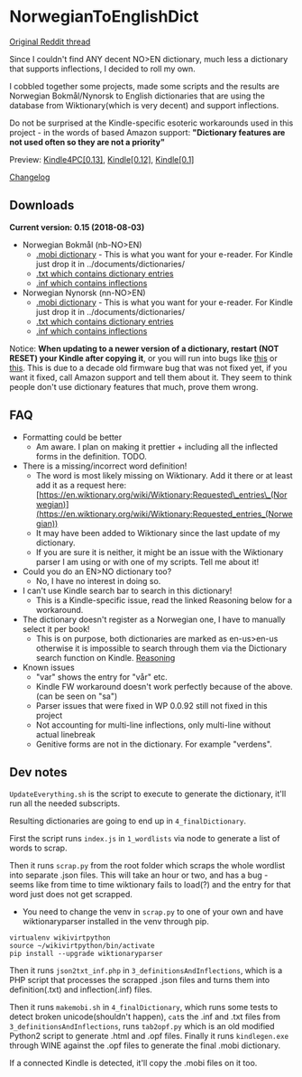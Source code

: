 # NorwegianToEnglishDict

[Original Reddit thread](https://www.reddit.com/r/norsk/comments/8woal0/nbnoen_dictionarynorsk_ordbok_for_kindle_and/)

Since I couldn't find ANY decent NO>EN dictionary, much less a dictionary that supports inflections, I decided to roll my own.

I cobbled together some projects, made some scripts and the results are Norwegian Bokmål/Nynorsk to English dictionaries that are using the database from Wiktionary(which is very decent) and support inflections.

Do not be surprised at the Kindle-specific esoteric workarounds used in this project - in the words of based Amazon support: **"Dictionary features are not used often so they are not a priority"**

Preview: [Kindle4PC[0.13]](https://i.imgur.com/JPE2LzQ.png), [Kindle[0.12]](https://i.imgur.com/oqwwjdA.png), [Kindle[0.1]](https://i.imgur.com/EJ23F8b.png)

[Changelog](https://gitlab.com/C0rn3j/NorwegianToEnglishDict/tags)

## Downloads

**Current version: 0.15 (2018-08-03)**

* Norwegian Bokmål (nb-NO>EN)
   * [.mobi dictionary](https://gitlab.com/C0rn3j/NorwegianToEnglishDict/blob/master/4_finalDictionary/nb-NOtoENdictionary.mobi) \- This is what you want for your e-reader. For Kindle just drop it in ../documents/dictionaries/
   * [.txt which contains dictionary entries](https://gitlab.com/C0rn3j/NorwegianToEnglishDict/blob/master/4_finalDictionary/nb-NOtoENdictionary.txt)
   * [.inf which contains inflections](https://gitlab.com/C0rn3j/NorwegianToEnglishDict/blob/master/4_finalDictionary/nb-NOtoENdictionary.inf)
* Norwegian Nynorsk (nn-NO>EN)
   * [.mobi dictionary](https://gitlab.com/C0rn3j/NorwegianToEnglishDict/blob/master/4_finalDictionary/nn-NOtoENdictionary.mobi) \- This is what you want for your e-reader. For Kindle just drop it in ../documents/dictionaries/
   * [.txt which contains dictionary entries](https://gitlab.com/C0rn3j/NorwegianToEnglishDict/blob/master/4_finalDictionary/nn-NOtoENdictionary.txt)
   * [.inf which contains inflections](https://gitlab.com/C0rn3j/NorwegianToEnglishDict/blob/master/4_finalDictionary/nn-NOtoENdictionary.inf)

Notice: **When updating to a newer version of a dictionary, restart (NOT RESET) your Kindle after copying it**, or you will run into bugs like [this](https://i.imgur.com/Tj8twU9.png) or [this](https://i.imgur.com/MKUdcEB.png). This is due to a decade old firmware bug that was not fixed yet, if you want it fixed, call Amazon support and tell them about it. They seem to think people don't use dictionary features that much, prove them wrong.

## FAQ

* Formatting could be better
   * Am aware. I plan on making it prettier + including all the inflected forms in the definition. TODO.
* There is a missing/incorrect word definition!
   * The word is most likely missing on Wiktionary. Add it there or at least add it as a request here: [https://en.wiktionary.org/wiki/Wiktionary:Requested\_entries\_(Norwegian)](https://en.wiktionary.org/wiki/Wiktionary:Requested_entries_(Norwegian))
   * It may have been added to Wiktionary since the last update of my dictionary.
   * If you are sure it is neither, it might be an issue with the Wiktionary parser I am using or with one of my scripts. Tell me about it!
* Could you do an EN>NO dictionary too?
   * No, I have no interest in doing so.
* I can't use Kindle search bar to search in this dictionary!
   * This is a Kindle-specific issue, read the linked Reasoning below for a workaround.
* The dictionary doesn't register as a Norwegian one, I have to manually select it per book!
   * This is on purpose, both dictionaries are marked as en-us>en-us otherwise it is impossible to search through them via the Dictionary search function on Kindle. [Reasoning](https://www.mobileread.com/forums/showthread.php?t=305372)
* Known issues
   * "var" shows the entry for "vår" etc.
   * Kindle FW workaround doesn't work perfectly because of the above. (can be seen on "sa")
   * Parser issues that were fixed in WP 0.0.92 still not fixed in this project
   * Not accounting for multi-line inflections, only multi-line without actual linebreak
   * Genitive forms are not in the dictionary. For example "verdens".

## Dev notes
`UpdateEverything.sh` is the script to execute to generate the dictionary, it'll run all the needed subscripts.

Resulting dictionaries are going to end up in `4_finalDictionary`.

First the script runs `index.js` in `1_wordlists` via node to generate a list of words to scrap.

Then it runs `scrap.py` from the root folder which scraps the whole wordlist into separate .json files. This will take an hour or two, and has a bug - seems like from time to time wiktionary fails to load(?) and the entry for that word just does not get scrapped.

* You need to change the venv in `scrap.py` to one of your own and have wiktionaryparser installed in the venv through pip.

```
virtualenv wikivirtpython
source ~/wikivirtpython/bin/activate
pip install --upgrade wiktionaryparser
```

Then it runs `json2txt_inf.php` in `3_definitionsAndInflections`, which is a PHP script that processes the scrapped .json files and turns them into definition(.txt) and inflection(.inf) files.

Then it runs `makemobi.sh` in `4_finalDictionary`, which runs some tests to detect broken unicode(shouldn't happen), `cat`s the .inf and .txt files from `3_definitionsAndInflections`, runs `tab2opf.py` which is an old modified Python2 script to generate .html and .opf files. Finally it runs `kindlegen.exe` through WINE against the .opf files to generate the final .mobi dictionary.

If a connected Kindle is detected, it'll copy the .mobi files on it too.